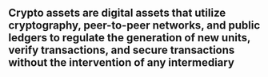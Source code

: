 ## Crypto assets are digital assets that utilize cryptography, peer-to-peer networks, and public ledgers to regulate the generation of new units, verify transactions, and secure transactions without the intervention of any intermediary
